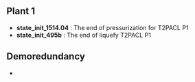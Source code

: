 ## Plant 1

- **state_init_1514.04** : The end of pressurization for T2PACL P1
- **state_init_495b** : The end of liquefy T2PACL P1

## Demoredundancy

- 
